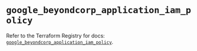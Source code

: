 # `google_beyondcorp_application_iam_policy`

Refer to the Terraform Registry for docs: [`google_beyondcorp_application_iam_policy`](https://registry.terraform.io/providers/hashicorp/google/6.44.0/docs/resources/beyondcorp_application_iam_policy).
